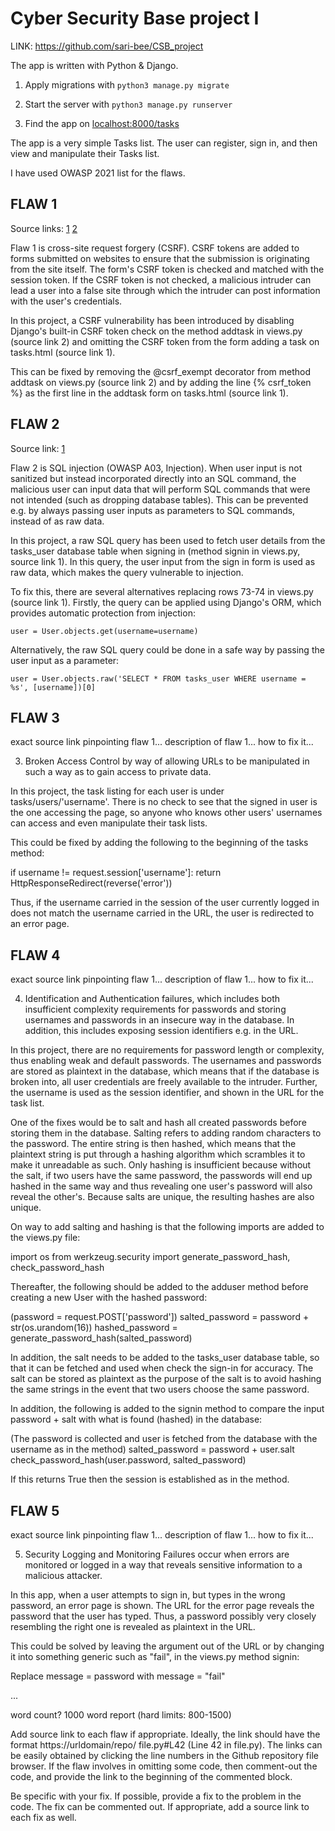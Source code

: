 # Cyber Security Base project I

LINK: https://github.com/sari-bee/CSB_project

The app is written with Python & Django.

1. Apply migrations with 
``
python3 manage.py migrate
``

2. Start the server with
``
python3 manage.py runserver
``

3. Find the app on [localhost:8000/tasks](localhost:8000/tasks)

The app is a very simple Tasks list. The user can register, sign in, and then view and manipulate their Tasks list.

I have used OWASP 2021 list for the flaws.

## FLAW 1
Source links: [1](https://github.com/sari-bee/CSB_project/blob/c6fa537cdb300c439afdd6cde1d7d749920fca95/tasks/templates/tasks/tasks.html#L30) [2](https://github.com/sari-bee/CSB_project/blob/c6fa537cdb300c439afdd6cde1d7d749920fca95/tasks/views.py#L40)

Flaw 1 is cross-site request forgery (CSRF). CSRF tokens are added to forms submitted on websites to ensure that the submission is originating from the site itself. The form's CSRF token is checked and matched with the session token. If the CSRF token is not checked, a malicious intruder can lead a user into a false site through which the intruder can post information with the user's credentials.

In this project, a CSRF vulnerability has been introduced by disabling Django's built-in CSRF token check on the method addtask in views.py (source link 2) and omitting the CSRF token from the form adding a task on tasks.html (source link 1).

This can be fixed by removing the @csrf_exempt decorator from method addtask on views.py (source link 2) and by adding the line {% csrf_token %} as the first line in the addtask form on tasks.html (source link 1).

## FLAW 2
Source link: [1](https://github.com/sari-bee/CSB_project/blob/c6fa537cdb300c439afdd6cde1d7d749920fca95/tasks/views.py#L73)

Flaw 2 is SQL injection (OWASP A03, Injection). When user input is not sanitized but instead incorporated directly into an SQL command, the malicious user can input data that will perform SQL commands that were not intended (such as dropping database tables). This can be prevented e.g. by always passing user inputs as parameters to SQL commands, instead of as raw data.

In this project, a raw SQL query has been used to fetch user details from the tasks_user database table when signing in (method signin in views.py, source link 1). In this query, the user input from the sign in form is used as raw data, which makes the query vulnerable to injection.

To fix this, there are several alternatives replacing rows 73-74 in views.py (source link 1). Firstly, the query can be applied using Django's ORM, which provides automatic protection from injection:

```
user = User.objects.get(username=username)
```

Alternatively, the raw SQL query could be done in a safe way by passing the user input as a parameter:

```
user = User.objects.raw('SELECT * FROM tasks_user WHERE username = %s', [username])[0]
```

## FLAW 3
exact source link pinpointing flaw 1...
description of flaw 1...
how to fix it...

3. Broken Access Control by way of allowing URLs to be manipulated in such a way as to gain access to private data.

In this project, the task listing for each user is under tasks/users/'username'. There is no check to see that the signed in user is the one accessing the page, so anyone who knows other users' usernames can access and even manipulate their task lists.

This could be fixed by adding the following to the beginning of the tasks method:

if username != request.session['username']:
    return HttpResponseRedirect(reverse('error'))

Thus, if the username carried in the session of the user currently logged in does not match the username carried in the URL, the user is redirected to an error page.

## FLAW 4
exact source link pinpointing flaw 1...
description of flaw 1...
how to fix it...

4. Identification and Authentication failures, which includes both insufficient complexity requirements for passwords and storing usernames and passwords in an insecure way in the database. In addition, this includes exposing session identifiers e.g. in the URL.

In this project, there are no requirements for password length or complexity, thus enabling weak and default passwords. The usernames and passwords are stored as plaintext in the database, which means that if the database is broken into, all user credentials are freely available to the intruder. Further, the username is used as the session identifier, and shown in the URL for the task list.

One of the fixes would be to salt and hash all created passwords before storing them in the database. Salting refers to adding random characters to the password. The entire string is then hashed, which means that the plaintext string is put through a hashing algorithm which scrambles it to make it unreadable as such. Only hashing is insufficient because without the salt, if two users have the same password, the passwords will end up hashed in the same way and thus revealing one user's password will also reveal the other's. Because salts are unique, the resulting hashes are also unique.

On way to add salting and hashing is that the following imports are added to the views.py file:

import os
from werkzeug.security import generate_password_hash, check_password_hash

Thereafter, the following should be added to the adduser method before creating a new User with the hashed password:

(password = request.POST['password'])
salted_password = password + str(os.urandom(16))
hashed_password = generate_password_hash(salted_password)

In addition, the salt needs to be added to the tasks_user database table, so that it can be fetched and used when check the sign-in for accuracy. The salt can be stored as plaintext as the purpose of the salt is to avoid hashing the same strings in the event that two users choose the same password.

In addition, the following is added to the signin method to compare the input password + salt with what is found (hashed) in the database:

(The password is collected and user is fetched from the database with the username as in the method)
salted_password = password + user.salt
check_password_hash(user.password, salted_password)

If this returns True then the session is established as in the method.

## FLAW 5
exact source link pinpointing flaw 1...
description of flaw 1...
how to fix it...

5. Security Logging and Monitoring Failures occur when errors are monitored or logged in a way that reveals sensitive information to a malicious attacker.

In this app, when a user attempts to sign in, but types in the wrong password, an error page is shown. The URL for the error page reveals the password that the user has typed. Thus, a password possibly very closely resembling the right one is revealed as plaintext in the URL.

This could be solved by leaving the argument out of the URL or by changing it into something generic such as "fail", in the views.py method signin:

Replace
message = password
with
message = "fail"

...

 word count? 1000 word report (hard limits: 800-1500)

 Add source link to each flaw if appropriate. Ideally, the link should have the format https://urldomain/repo/ file.py#L42 (Line 42 in file.py). The links can be easily obtained by clicking the line numbers in the Github  repository file browser. If the flaw involves in omitting some code, then comment-out the code, and provide
 the link to the beginning of the commented block.

 Be specific with your fix. If possible, provide a fix to the problem in the code. The fix can be commented
 out. If appropriate, add a source link to each fix as well.